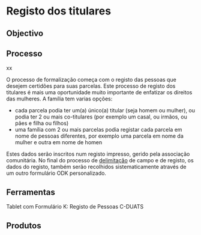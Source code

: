 # Registo dos titulares

## Objectivo

## Processo

xx

O processo de formalização começa com o registo das pessoas que desejem certidões para suas parcelas. Este processo de registo dos titulares é mais uma oportunidade muito importante de enfatizar os direitos das mulheres. A família tem varias opções:

* cada parcela podia ter um\(a\) único\(a\) titular \(seja homem ou mulher\), ou podia ter 2 ou mais co-titulares \(por exemplo um casal, ou irmãos, ou pães e filha ou filhos\)
* uma família com 2 ou mais parcelas podia registar cada parcela em nome de pessoas diferentes, por exemplo uma parcela em nome da mulher e outra em nome de homen

Estes dados serão inscritos num registo impresso, gerido pela associação comunitária. No final do processo de [delimitação](https://cavateco.gitbooks.io/cavateco-legend-manual/content/v/530ecdb2c486b274615ac19828fbbb1dba277b30/GLOSSARY.html#delimitação) de campo e de registo, os dados do registo, também serão recolhidos sistematicamente através de um outro formulário ODK personalizado.

## Ferramentas

Tablet com Formulário K: Registo de Pessoas C-DUATS

## Produtos



